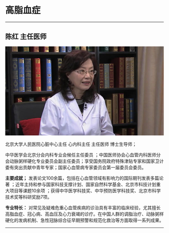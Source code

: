 # 高脂血症

---

## 陈红 主任医师

![1679374803070](image/c06_020/1679374803070.png)

北京大学人民医院心脏中心主任 心内科主任 主任医师 博士生导师；

中华医学会北京分会内科专业会候任主任委员 ；中国医师协会心血管内科医师分会动脉粥样硬化专业委员会副主任委员；享受国务院政府特殊津贴专家和国家卫计委有突出贡献中青年专家；国家心血管病专家委员会第一届委员会委员。

**主要成就；** 发表论文100余篇，包括在心血管领域有影响力的国际期刊发表多篇论著 ；近年主持和参与国家科技支撑计划、国家自然科学基金、北京市科技计划重大项目等课题10余项 ；获得中华医学科技奖、中华预防医学科技奖、北京市科学技术奖等科研奖励7项。

**专业特长：** 对常见及疑难危重心血管疾病的诊治具有丰富的临床经验，尤其擅长高脂血症、冠心病、高血压及心力衰竭的诊疗。在中国人群的调脂治疗、动脉粥样硬化的发病机制、急性冠脉综合征早期预警和规范化救治等方面取得一系列成果。

---
